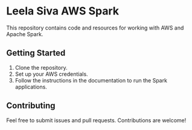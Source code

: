 # Leela Siva AWS Spark

This repository contains code and resources for working with AWS and Apache Spark.

## Getting Started

1. Clone the repository.
2. Set up your AWS credentials.
3. Follow the instructions in the documentation to run the Spark applications.

## Contributing

Feel free to submit issues and pull requests. Contributions are welcome!